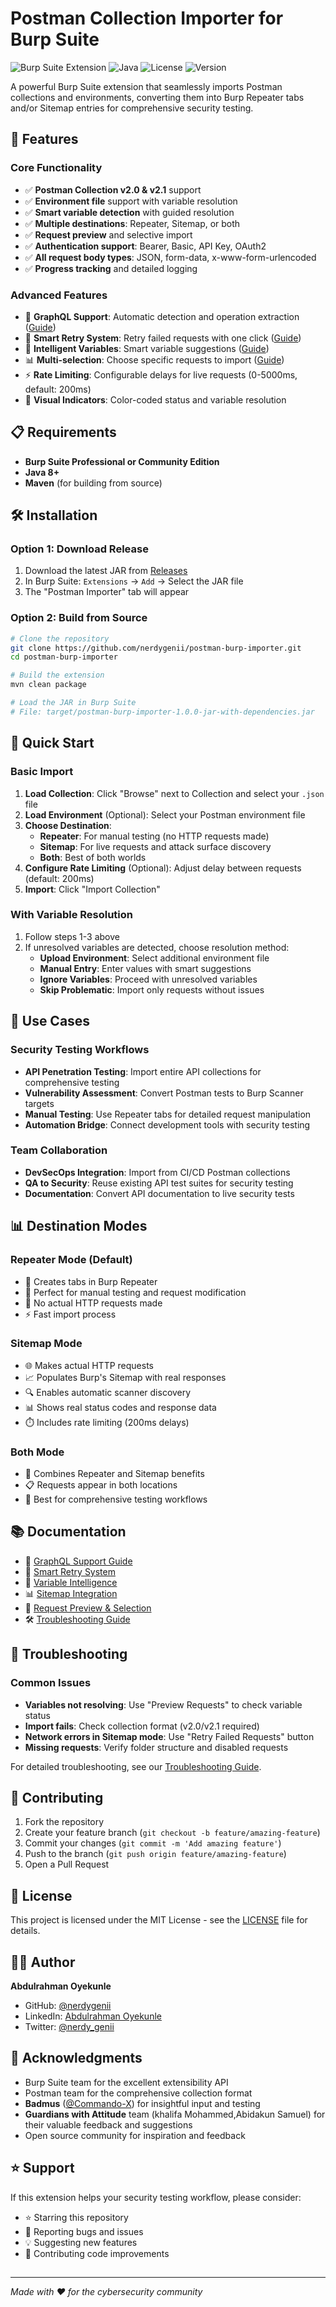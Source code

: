 # Postman Collection Importer for Burp Suite

![Burp Suite Extension](https://img.shields.io/badge/Burp%20Suite-Extension-orange)
![Java](https://img.shields.io/badge/Java-8+-blue)
![License](https://img.shields.io/badge/License-MIT-green)
![Version](https://img.shields.io/badge/Version-1.0.0-brightgreen)

A powerful Burp Suite extension that seamlessly imports Postman collections and environments, converting them into Burp Repeater tabs and/or Sitemap entries for comprehensive security testing.

## 🚀 Features

### Core Functionality
- ✅ **Postman Collection v2.0 & v2.1** support
- ✅ **Environment file** support with variable resolution
- ✅ **Smart variable detection** with guided resolution
- ✅ **Multiple destinations**: Repeater, Sitemap, or both
- ✅ **Request preview** and selective import
- ✅ **Authentication support**: Bearer, Basic, API Key, OAuth2
- ✅ **All request body types**: JSON, form-data, x-www-form-urlencoded
- ✅ **Progress tracking** and detailed logging

### Advanced Features
- 🎯 **GraphQL Support**: Automatic detection and operation extraction ([Guide](docs/GRAPHQL_SUPPORT.md))
- 🔄 **Smart Retry System**: Retry failed requests with one click ([Guide](docs/RETRY_FEATURE.md))
- 🧠 **Intelligent Variables**: Smart variable suggestions ([Guide](docs/VARIABLE_INTELLIGENCE.md))
- 📊 **Multi-selection**: Choose specific requests to import ([Guide](docs/MULTI_SELECTION.md))
- ⚡ **Rate Limiting**: Configurable delays for live requests (0-5000ms, default: 200ms)
- 🎨 **Visual Indicators**: Color-coded status and variable resolution

## 📋 Requirements

- **Burp Suite Professional or Community Edition**
- **Java 8+**
- **Maven** (for building from source)

## 🛠️ Installation

### Option 1: Download Release
1. Download the latest JAR from [Releases](https://github.com/nerdygenii/postman-burp-importer/releases/latest)
2. In Burp Suite: `Extensions` → `Add` → Select the JAR file
3. The "Postman Importer" tab will appear

### Option 2: Build from Source
```bash
# Clone the repository
git clone https://github.com/nerdygenii/postman-burp-importer.git
cd postman-burp-importer

# Build the extension
mvn clean package

# Load the JAR in Burp Suite
# File: target/postman-burp-importer-1.0.0-jar-with-dependencies.jar
```

## 📖 Quick Start

### Basic Import
1. **Load Collection**: Click "Browse" next to Collection and select your `.json` file
2. **Load Environment** (Optional): Select your Postman environment file
3. **Choose Destination**:
   - **Repeater**: For manual testing (no HTTP requests made)
   - **Sitemap**: For live requests and attack surface discovery
   - **Both**: Best of both worlds
4. **Configure Rate Limiting** (Optional): Adjust delay between requests (default: 200ms)
5. **Import**: Click "Import Collection"

### With Variable Resolution
1. Follow steps 1-3 above
2. If unresolved variables are detected, choose resolution method:
   - **Upload Environment**: Select additional environment file
   - **Manual Entry**: Enter values with smart suggestions
   - **Ignore Variables**: Proceed with unresolved variables
   - **Skip Problematic**: Import only requests without issues

## 🎯 Use Cases

### Security Testing Workflows
- **API Penetration Testing**: Import entire API collections for comprehensive testing
- **Vulnerability Assessment**: Convert Postman tests to Burp Scanner targets
- **Manual Testing**: Use Repeater tabs for detailed request manipulation
- **Automation Bridge**: Connect development tools with security testing

### Team Collaboration
- **DevSecOps Integration**: Import from CI/CD Postman collections
- **QA to Security**: Reuse existing API test suites for security testing
- **Documentation**: Convert API documentation to live security tests

## 📊 Destination Modes

### Repeater Mode (Default)
- 📝 Creates tabs in Burp Repeater
- 🔧 Perfect for manual testing and request modification
- 🚫 No actual HTTP requests made
- ⚡ Fast import process

### Sitemap Mode 
- 🌐 Makes actual HTTP requests
- 📈 Populates Burp's Sitemap with real responses
- 🔍 Enables automatic scanner discovery
- 📊 Shows real status codes and response data
- ⏱️ Includes rate limiting (200ms delays)

### Both Mode
- 🎯 Combines Repeater and Sitemap benefits
- 📋 Requests appear in both locations
- 🔄 Best for comprehensive testing workflows

## 📚 Documentation

- 📖 [GraphQL Support Guide](docs/GRAPHQL_SUPPORT.md)
- 🔄 [Smart Retry System](docs/RETRY_FEATURE.md)
- 🧠 [Variable Intelligence](docs/VARIABLE_INTELLIGENCE.md)
- 📊 [Sitemap Integration](docs/SITEMAP_USAGE.md)
- 🎯 [Request Preview & Selection](docs/PREVIEW_FEATURE.md)
- 🛠️ [Troubleshooting Guide](docs/TROUBLESHOOTING.md)

## 🐛 Troubleshooting

### Common Issues
- **Variables not resolving**: Use "Preview Requests" to check variable status
- **Import fails**: Check collection format (v2.0/v2.1 required)
- **Network errors in Sitemap mode**: Use "Retry Failed Requests" button
- **Missing requests**: Verify folder structure and disabled requests

For detailed troubleshooting, see our [Troubleshooting Guide](docs/TROUBLESHOOTING.md).

## 🤝 Contributing

1. Fork the repository
2. Create your feature branch (`git checkout -b feature/amazing-feature`)
3. Commit your changes (`git commit -m 'Add amazing feature'`)
4. Push to the branch (`git push origin feature/amazing-feature`)
5. Open a Pull Request

## 📄 License

This project is licensed under the MIT License - see the [LICENSE](LICENSE) file for details.

## 👨‍💻 Author

**Abdulrahman Oyekunle**
- GitHub: [@nerdygenii](https://github.com/nerdygenii)
- LinkedIn: [Abdulrahman Oyekunle](https://linkedin.com/in/abdulrahman-oyekunle-3a7906179)
- Twitter: [@nerdy_genii](https://twitter.com/nerdy_genii)

## 🙏 Acknowledgments

- Burp Suite team for the excellent extensibility API
- Postman team for the comprehensive collection format
- **Badmus** ([@Commando-X](https://github.com/Commando-X)) for insightful input and testing
- **Guardians with Attitude** team (khalifa Mohammed,Abidakun Samuel) for their valuable feedback and suggestions
- Open source community for inspiration and feedback

## ⭐ Support

If this extension helps your security testing workflow, please consider:
- ⭐ Starring this repository
- 🐛 Reporting bugs and issues
- 💡 Suggesting new features
- 🤝 Contributing code improvements

## 

---

*Made with ❤️ for the cybersecurity community*
